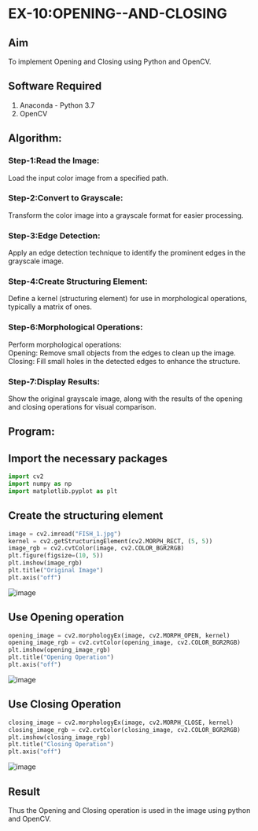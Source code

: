# EX-10:OPENING--AND-CLOSING
## Aim
To implement Opening and Closing using Python and OpenCV.

## Software Required
1. Anaconda - Python 3.7
2. OpenCV
## Algorithm:
### Step-1:Read the Image:
Load the input color image from a specified path.

### Step-2:Convert to Grayscale:
Transform the color image into a grayscale format for easier processing.

### Step-3:Edge Detection:
Apply an edge detection technique to identify the prominent edges in the grayscale image.

### Step-4:Create Structuring Element:
Define a kernel (structuring element) for use in morphological operations, typically a matrix of ones.

### Step-6:Morphological Operations:
Perform morphological operations:<br>
Opening: Remove small objects from the edges to clean up the image.<br>
Closing: Fill small holes in the detected edges to enhance the structure.

### Step-7:Display Results:
Show the original grayscale image, along with the results of the opening and closing operations for visual comparison.

## Program:

## Import the necessary packages
```python
import cv2
import numpy as np
import matplotlib.pyplot as plt
```
## Create the structuring element
```python
image = cv2.imread("FISH_1.jpg")  
kernel = cv2.getStructuringElement(cv2.MORPH_RECT, (5, 5))
image_rgb = cv2.cvtColor(image, cv2.COLOR_BGR2RGB)
plt.figure(figsize=(10, 5))
plt.imshow(image_rgb)
plt.title("Original Image")
plt.axis("off")
```
![image](https://github.com/user-attachments/assets/e33f944a-6ec7-4992-a983-d4fdff62639f)

## Use Opening operation
```python
opening_image = cv2.morphologyEx(image, cv2.MORPH_OPEN, kernel)
opening_image_rgb = cv2.cvtColor(opening_image, cv2.COLOR_BGR2RGB)
plt.imshow(opening_image_rgb)
plt.title("Opening Operation")
plt.axis("off")
```
![image](https://github.com/user-attachments/assets/50be819a-5c2e-42aa-815c-57036f28d121)


## Use Closing Operation
```python
closing_image = cv2.morphologyEx(image, cv2.MORPH_CLOSE, kernel)
closing_image_rgb = cv2.cvtColor(closing_image, cv2.COLOR_BGR2RGB)
plt.imshow(closing_image_rgb)
plt.title("Closing Operation")
plt.axis("off")
```
![image](https://github.com/user-attachments/assets/19ecc437-3614-42e5-8493-2a22b54c4409)

## Result
Thus the Opening and Closing operation is used in the image using python and OpenCV.
